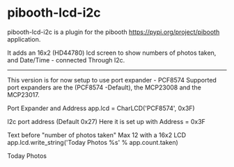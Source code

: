 # pibooth-lcd-i2c

 pibooth-lcd-i2c is a plugin for the pibooth https://pypi.org/project/pibooth application.

It adds an 16x2 (HD44780) lcd screen to show numbers of photos taken, and Date/Time - connected Through I2c.
 

--------------------------------------------------------------------------------------
This version is for now setup to use port expander - PCF8574
Supported port expanders are the (PCF8574 -Default), the MCP23008 and the MCP23017.

Port Expander and Address
app.lcd = CharLCD('PCF8574', 0x3F)

I2c port address (Default 0x27) Here it is set up with Address = 0x3F

Text before "number of photos taken" Max 12 with a 16x2 LCD
app.lcd.write_string('Today Photos %s' % app.count.taken)

Today Photos
